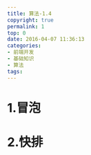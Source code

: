 ```yaml
---
title: 算法-1.4
copyright: true
permalink: 1
top: 0
date: 2016-04-07 11:36:13
categories:
- 前端开发
- 基础知识
- 算法
tags:
---
```


# 1.冒泡

# 2.快排
